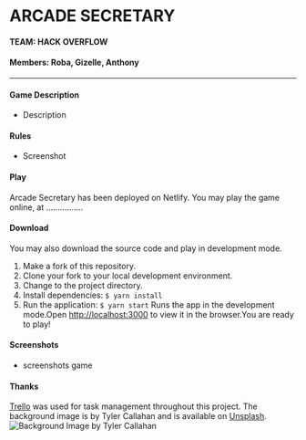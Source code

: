 # ARCADE SECRETARY
#### TEAM: HACK OVERFLOW
#### Members: Roba, Gizelle, Anthony

--------

#### Game Description 
- Description
#### Rules 
- Screenshot
#### Play
Arcade Secretary has been deployed on Netlify. You may play the game online, at ................
#### Download
You may also download the source code and play in development mode.
1. Make a fork of this repository.
2. Clone your fork to your local development environment.
3. Change to the project directory.
4. Install dependencies: 
`$ yarn install`
5. Run the application: 
`$ yarn start` 
Runs the app in the development mode.Open [http://localhost:3000](http://localhost:3000) to view it in the browser.You are ready to play!
#### Screenshots
- screenshots game
#### Thanks
[Trello](https://trello.com/) was used for task management throughout this project.
The background image is by Tyler Callahan and is available on [Unsplash](https://unsplash.com/photos/r0UNLHW_P58).
![Background Image by Tyler Callahan](docs/dont_grow_up.png)
